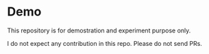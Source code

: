 Demo
====

This repository is for demostration and experiment purpose only.

I do not expect any contribution in this repo. Please do not send PRs.
